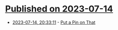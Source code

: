 # [Published on 2023-07-14](index.md)

* [2023-07-14, 20:33:11](https://lobste.rs/s/moe2iz/put_pin_on) - [Put a Pin on That](https://ohadravid.github.io/posts/2023-07-put-a-pin-on-that/)

